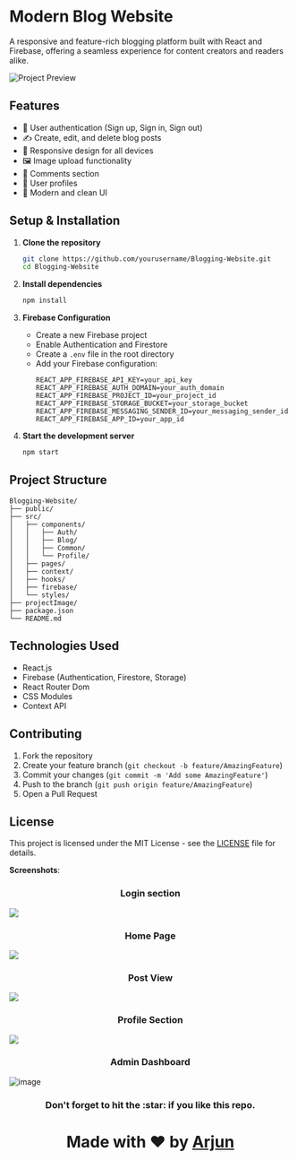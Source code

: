 # Modern Blog Website

A responsive and feature-rich blogging platform built with React and Firebase, offering a seamless experience for content creators and readers alike.

![Project Preview](./projectImage/project-preview.png)

## Features

- 🔐 User authentication (Sign up, Sign in, Sign out)
- ✍️ Create, edit, and delete blog posts
- 📱 Responsive design for all devices
- 🖼️ Image upload functionality
- 💬 Comments section
- 👤 User profiles
- 🎨 Modern and clean UI

## Setup & Installation

1. **Clone the repository**
   ```bash
   git clone https://github.com/yourusername/Blogging-Website.git
   cd Blogging-Website
   ```

2. **Install dependencies**
   ```bash
   npm install
   ```

3. **Firebase Configuration**
   - Create a new Firebase project
   - Enable Authentication and Firestore
   - Create a `.env` file in the root directory
   - Add your Firebase configuration:
     ```
     REACT_APP_FIREBASE_API_KEY=your_api_key
     REACT_APP_FIREBASE_AUTH_DOMAIN=your_auth_domain
     REACT_APP_FIREBASE_PROJECT_ID=your_project_id
     REACT_APP_FIREBASE_STORAGE_BUCKET=your_storage_bucket
     REACT_APP_FIREBASE_MESSAGING_SENDER_ID=your_messaging_sender_id
     REACT_APP_FIREBASE_APP_ID=your_app_id
     ```

4. **Start the development server**
   ```bash
   npm start
   ```

## Project Structure

```
Blogging-Website/
├── public/
├── src/
│   ├── components/
│   │   ├── Auth/
│   │   ├── Blog/
│   │   ├── Common/
│   │   └── Profile/
│   ├── pages/
│   ├── context/
│   ├── hooks/
│   ├── firebase/
│   └── styles/
├── projectImage/
├── package.json
└── README.md
```

## Technologies Used

- React.js
- Firebase (Authentication, Firestore, Storage)
- React Router Dom
- CSS Modules
- Context API

## Contributing

1. Fork the repository
2. Create your feature branch (`git checkout -b feature/AmazingFeature`)
3. Commit your changes (`git commit -m 'Add some AmazingFeature'`)
4. Push to the branch (`git push origin feature/AmazingFeature`)
5. Open a Pull Request

## License

This project is licensed under the MIT License - see the [LICENSE](LICENSE) file for details.

**Screenshots**: 

<h3 align="center"> Login section</h3>
<img src="SH4.jpg">
<h3 align="center"> Home Page</h3>
<img src="SH2.jpg">
<h3 align="center"> Post View</h3>
<img src="SH1.jpg">
<h3 align="center"> Profile Section</h3>
<img src="SH3.jpg">
<h3 align="center"> Admin Dashboard </h3>

![image](https://github.com/arjuncvinod/Blogging-Website/assets/68469520/4c9f0f3c-3ac7-43e9-9854-d671f237c795)

<h3  align="center" > Don't forget to hit the :star: if you like this repo. </h3>
<h1 align="center"> Made with ❤️ by <a href="https://arjuncvinod.github.io">Arjun</a> </h1>

